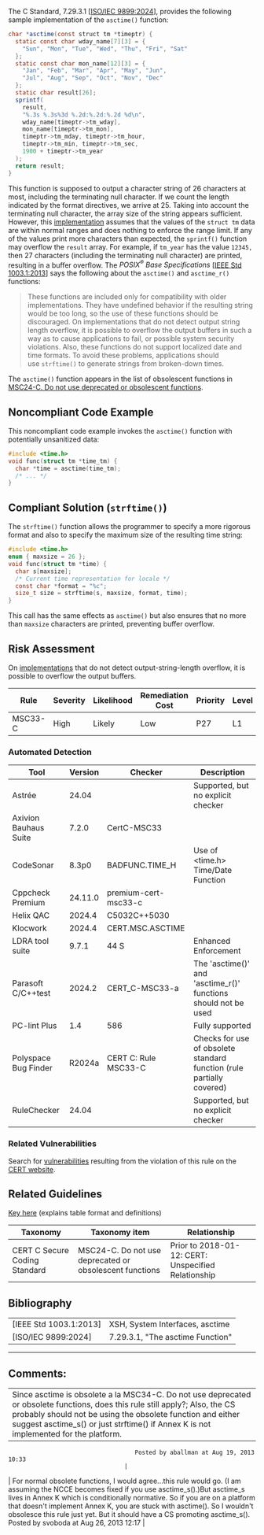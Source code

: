 The C Standard, 7.29.3.1 \[[ISO/IEC 9899:2024](AA.-Bibliography_87152170.html#AA.Bibliography-ISO-IEC9899-2024)\], provides the following sample implementation of the `asctime()` function:
``` java
char *asctime(const struct tm *timeptr) {
  static const char wday_name[7][3] = {
    "Sun", "Mon", "Tue", "Wed", "Thu", "Fri", "Sat"
  };
  static const char mon_name[12][3] = {
    "Jan", "Feb", "Mar", "Apr", "May", "Jun",
    "Jul", "Aug", "Sep", "Oct", "Nov", "Dec"
  };
  static char result[26];
  sprintf(
    result, 
    "%.3s %.3s%3d %.2d:%.2d:%.2d %d\n",
    wday_name[timeptr->tm_wday],
    mon_name[timeptr->tm_mon],
    timeptr->tm_mday, timeptr->tm_hour,
    timeptr->tm_min, timeptr->tm_sec,
    1900 + timeptr->tm_year
  );
  return result;
}
```
This function is supposed to output a character string of 26 characters at most, including the terminating null character. If we count the length indicated by the format directives, we arrive at 25. Taking into account the terminating null character, the array size of the string appears sufficient.
However, this [implementation](BB.-Definitions_87152273.html#BB.Definitions-implementation) assumes that the values of the `struct tm` data are within normal ranges and does nothing to enforce the range limit. If any of the values print more characters than expected, the `sprintf()` function may overflow the `result` array. For example, if `tm_year` has the value `12345,` then 27 characters (including the terminating null character) are printed, resulting in a buffer overflow.
The *POSIX<sup>®</sup> Base Specifications* \[[IEEE Std 1003.1:2013](AA.-Bibliography_87152170.html#AA.Bibliography-IEEEStd1003.1-2013)\] says the following about the `asctime()` and `asctime_r()` functions:
> These functions are included only for compatibility with older implementations. They have undefined behavior if the resulting string would be too long, so the use of these functions should be discouraged. On implementations that do not detect output string length overflow, it is possible to overflow the output buffers in such a way as to cause applications to fail, or possible system security violations. Also, these functions do not support localized date and time formats. To avoid these problems, applications should use `strftime()` to generate strings from broken-down times.

The `asctime()` function appears in the list of obsolescent functions in [MSC24-C. Do not use deprecated or obsolescent functions](MSC24-C_%20Do%20not%20use%20deprecated%20or%20obsolescent%20functions).
## Noncompliant Code Example
This noncompliant code example invokes the `asctime()` function with potentially unsanitized data:
``` c
#include <time.h>
void func(struct tm *time_tm) {
  char *time = asctime(time_tm);
  /* ... */
}
```
## Compliant Solution (`strftime()`)
The `strftime()` function allows the programmer to specify a more rigorous format and also to specify the maximum size of the resulting time string:
``` c
#include <time.h>
enum { maxsize = 26 };
void func(struct tm *time) {
  char s[maxsize];
  /* Current time representation for locale */
  const char *format = "%c";
  size_t size = strftime(s, maxsize, format, time);
}
```
This call has the same effects as `asctime()` but also ensures that no more than `maxsize` characters are printed, preventing buffer overflow.
## Risk Assessment
On [implementations](BB.-Definitions_87152273.html#BB.Definitions-implementation) that do not detect output-string-length overflow, it is possible to overflow the output buffers.

| Rule | Severity | Likelihood | Remediation Cost | Priority | Level |
| ----|----|----|----|----|----|
| MSC33-C | High | Likely | Low | P27 | L1 |

### Automated Detection

| Tool | Version | Checker | Description |
| ----|----|----|----|
| Astrée | 24.04 |  | Supported, but no explicit checker |
| Axivion Bauhaus Suite | 7.2.0 | CertC-MSC33 |  |
| CodeSonar | 8.3p0 | BADFUNC.TIME_H | Use of <time.h> Time/Date Function |
| Cppcheck Premium | 24.11.0 | premium-cert-msc33-c |  |
| Helix QAC | 2024.4 | C5032C++5030 |  |
| Klocwork | 2024.4 | CERT.MSC.ASCTIME |  |
| LDRA tool suite | 9.7.1 | 44 S | Enhanced Enforcement |
| Parasoft C/C++test | 2024.2 | CERT_C-MSC33-a | The 'asctime()' and 'asctime_r()' functions should not be used |
| PC-lint Plus | 1.4 | 586 | Fully supported |
| Polyspace Bug Finder | R2024a | CERT C: Rule MSC33-C | Checks for use of obsolete standard function (rule partially covered) |
| RuleChecker | 24.04 |  | Supported, but no explicit checker |

### Related Vulnerabilities
Search for [vulnerabilities](BB.-Definitions_87152273.html#BB.Definitions-vulnerability) resulting from the violation of this rule on the [CERT website](https://www.kb.cert.org/vulnotes/bymetric?searchview&query=FIELD+KEYWORDS+contains+MSC33-C).
## Related Guidelines
[Key here](https://wiki.sei.cmu.edu/confluence/display/c/How+this+Coding+Standard+is+Organized#HowthisCodingStandardisOrganized-RelatedGuidelines) (explains table format and definitions)

| Taxonomy | Taxonomy item | Relationship |
| ----|----|----|
| CERT C Secure Coding Standard | MSC24-C. Do not use deprecated or obsolescent functions | Prior to 2018-01-12: CERT: Unspecified Relationship |

## Bibliography

|  |  |
| ----|----|
| [IEEE Std 1003.1:2013] | XSH, System Interfaces, asctime |
| [ISO/IEC 9899:2024] | 7.29.3.1, "The asctime Function" |

------------------------------------------------------------------------
[](https://wiki.sei.cmu.edu/confluence/pages/viewpage.action?pageId=87152219) [](../c/Rule%2048_%20Miscellaneous%20_MSC_) [](https://wiki.sei.cmu.edu/confluence/pages/viewpage.action?pageId=87152283)
## Comments:

|  |
| ----|
| Since asctime is obsolete a la MSC34-C. Do not use deprecated or obsolete functions, does this rule still apply?; Also, the CS probably should not be using the obsolete function and either suggest asctime_s() or just strftime() if Annex K is not implemented for the platform.
                                        Posted by aballman at Aug 19, 2013 10:33
                                     |
| For normal obsolete functions, I would agree...this rule would go. (I am assuming the NCCE becomes fixed if you use asctime_s().)But asctime_s lives in Annex K which is conditionally normative. So if you are on a platform that doesn't implement Annex K, you are stuck with asctime(). So I wouldn't obsolesce this rule just yet. But it should have a CS promoting asctime_s().
                                        Posted by svoboda at Aug 26, 2013 12:17
                                     |

